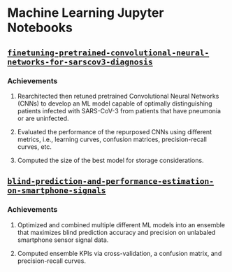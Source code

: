 # Machine Learning Jupyter Notebooks

## [`finetuning-pretrained-convolutional-neural-networks-for-sarscov3-diagnosis`](finetuning-pretrained-convolutional-neural-networks-for-sarscov3-diagnosis.ipynb)
### Achievements
1. Rearchitected then retuned pretrained Convolutional Neural Networks (CNNs) to develop an ML model capable of optimally distinguishing patients infected with SARS-CoV-3 from patients that have pneumonia or are uninfected.

2. Evaluated the performance of the repurposed CNNs using different metrics, i.e., learning curves, confusion matrices, precision-recall curves, etc.
3. Computed the size of the best model for storage considerations.

## [`blind-prediction-and-performance-estimation-on-smartphone-signals`](blind-prediction-and-performance-estimation-on-smartphone-signals.ipynb)
### Achievements
1. Optimized and combined multiple different ML models into an ensemble that maximizes blind prediction accuracy and precision on unlabaled smartphone sensor signal data.

2. Computed ensemble KPIs via cross-validation, a confusion matrix, and precision-recall curves.